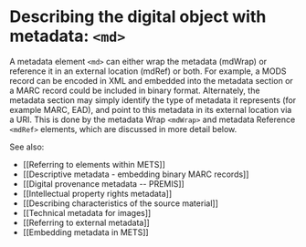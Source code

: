 # Describing the digital object with metadata: `<md>`

A metadata element `<md>` can either wrap the metadata (mdWrap) or
reference it in an external location (mdRef) or both. For example, a
MODS record can be encoded in XML and embedded into the metadata section
or a MARC record could be included in binary format. Alternately, the
metadata section may simply identify the type of metadata it represents
(for example MARC, EAD), and point to this metadata in its external
location via a URI. This is done by the metadata Wrap `<mdWrap>` and
metadata Reference `<mdRef>` elements, which are discussed in more detail
below.

See also: 
* [[Referring to elements within METS]]
* [[Descriptive metadata - embedding binary MARC records]]
* [[Digital provenance metadata -- PREMIS]]
* [[Intellectual property rights metadata]]
* [[Describing characteristics of the source material]]
* [[Technical metadata for images]]
* [[Referring to external metadata]]
* [[Embedding metadata in METS]]